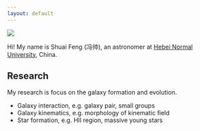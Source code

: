 ```yaml
---
layout: default
---
```


<img class="profile-picture" src="sherlock.jpg">

Hi! My name is Shuai Feng (冯帅), an astronomer at [Hebei Normal University](http://www.hebtu.edu.cn/), China. 

## Research

My research is focus on the galaxy formation and evolution. 
- Galaxy interaction, e.g. galaxy pair, small groups
- Galaxy kinematics, e.g. morphology of kinematic field
- Star formation, e.g. HII region, massive young stars
